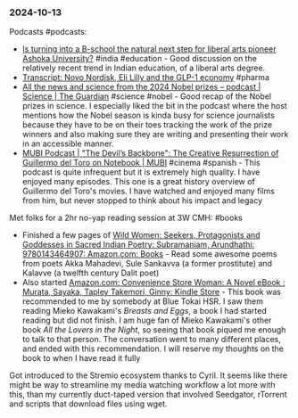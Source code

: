 ### 2024-10-13
Podcasts #podcasts:
- [Is turning into a B-school the natural next step for liberal arts pioneer Ashoka University?](https://www.listennotes.com/podcasts/daybreak/is-turning-into-a-b-school-tpGMo5O8s0v/) #india #education - Good discussion on the relatively recent trend in Indian education, of a liberal arts degree.
- [Transcript: Novo Nordisk, Eli Lilly and the GLP-1 economy](https://www.ft.com/content/dcdb1169-d020-4e3f-987c-321b5910c1d1) #pharma 
- [All the news and science from the 2024 Nobel prizes – podcast | Science | The Guardian](https://www.theguardian.com/science/audio/2024/oct/09/all-the-news-and-science-from-the-2024-nobel-prizes-podcast) #science #nobel - Good recap of the Nobel prizes in science. I especially liked the bit in the podcast where the host mentions how the Nobel season is kinda busy for science journalists because they have to be on their toes tracking the work of the prize winners and also making sure they are writing and presenting their work in an accessible manner.
- [MUBI Podcast | "The Devil’s Backbone": The Creative Resurrection of Guillermo del Toro on Notebook | MUBI](https://mubi.com/en/notebook/posts/mubi-podcast-the-devil-s-backbone-the-creative-resurrection-of-guillermo-del-toro) #cinema #spanish - This podcast is quite infrequent but it is extremely high quality. I have enjoyed many episodes. This one is a great history overview of Guillermo del Toro's movies. I have watched and enjoyed many films from him, but never stopped to think about his impact and legacy

Met folks for a 2hr no-yap reading session at 3W CMH: #books
- Finished a few pages of [Wild Women: Seekers, Protagonists and Goddesses in Sacred Indian Poetry: Subramaniam, Arundhathi: 9780143464907: Amazon.com: Books](https://www.amazon.com/Wild-Women-Seekers-Protagonists-Goddesses/dp/0143464906) - Read some awesome poems from poets Akka Mahadevi, Sule Sankavva (a former prostitute) and Kalavve (a twelfth century Dalit poet)
- Also started [Amazon.com: Convenience Store Woman: A Novel eBook : Murata, Sayaka, Tapley Takemori, Ginny: Kindle Store](https://www.amazon.com/Convenience-Store-Woman-Sayaka-Murata-ebook/dp/B075VC651Y) - This book was recommended to me by somebody at Blue Tokai HSR. I saw them reading Mieko Kawakami's _Breasts and Eggs_, a book I had started reading but did not finish. I am huge fan of Mieko Kawakami's other book _All the Lovers in the Night_, so seeing that book piqued me enough to talk to that person. The conversation went to many different places, and ended with this recommendation. I will reserve my thoughts on the book to when I have read it fully

Got introduced to the Stremio ecosystem thanks to Cyril. It seems like there might be way to streamline my media watching workflow a lot more with this, than my currently duct-taped version that involved Seedgator, rTorrent and scripts that download files using wget.
